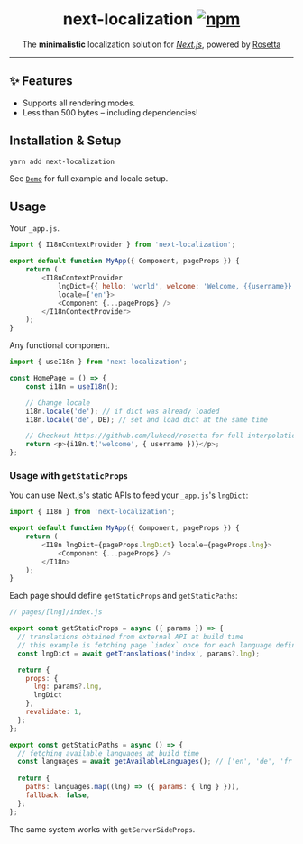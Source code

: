 <h1 align="center">
	next-localization
	<a href="https://www.npmjs.org/package/next-localization"><img src="https://img.shields.io/npm/v/next-localization.svg?style=flat" alt="npm"></a>
</h1>
<p align="center">The <strong>minimalistic</strong> localization solution for <em><a href="https://github.com/vercel/next.js">Next.js</a></em>, powered by <a href="https://github.com/lukeed/rosetta">Rosetta</a></p>

---

## ✨ Features <a name="features"></a>

-   Supports all rendering modes.
-   Less than 500 bytes – including dependencies!

## Installation & Setup <a name="setup"></a> <a name="installation"></a>

```
yarn add next-localization
```

See [`Demo`](./example) for full example and locale setup.

## Usage

Your `_app.js`.

```js
import { I18nContextProvider } from 'next-localization';

export default function MyApp({ Component, pageProps }) {
    return (
        <I18nContextProvider
            lngDict={{ hello: 'world', welcome: 'Welcome, {{username}}!' }}
            locale={'en'}>
            <Component {...pageProps} />
        </I18nContextProvider>
    );
}
```

Any functional component.

```js
import { useI18n } from 'next-localization';

const HomePage = () => {
    const i18n = useI18n();

    // Change locale
    i18n.locale('de'); // if dict was already loaded
    i18n.locale('de', DE); // set and load dict at the same time

    // Checkout https://github.com/lukeed/rosetta for full interpolation support
    return <p>{i18n.t('welcome', { username })}</p>;
};
```

### Usage with `getStaticProps`

You can use Next.js's static APIs to feed your `_app.js`'s `lngDict`:

```js
import { I18n } from 'next-localization';

export default function MyApp({ Component, pageProps }) {
    return (
        <I18n lngDict={pageProps.lngDict} locale={pageProps.lng}>
            <Component {...pageProps} />
        </I18n>
    );
}
```

Each page should define `getStaticProps` and `getStaticPaths`:

```js
// pages/[lng]/index.js

export const getStaticProps = async ({ params }) => {
  // translations obtained from external API at build time
  // this example is fetching page `index` once for each language defined in `params.lng`
  const lngDict = await getTranslations('index', params?.lng);

  return {
    props: {
      lng: params?.lng,
      lngDict
    },
    revalidate: 1,
  };
};

export const getStaticPaths = async () => {
  // fetching available languages at build time
  const languages = await getAvailableLanguages(); // ['en', 'de', 'fr']
  
  return {
    paths: languages.map((lng) => ({ params: { lng } })),
    fallback: false,
  };
};
```

The same system works with `getServerSideProps`.
